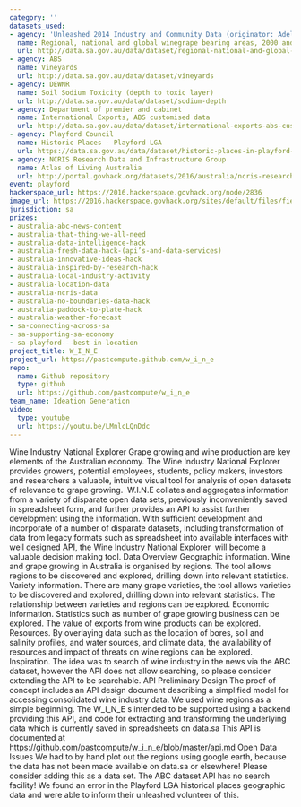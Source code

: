 ```yaml
---
category: ''
datasets_used:
- agency: 'Unleashed 2014 Industry and Community Data (originator: Adelaide University)'
  name: Regional, national and global winegrape bearing areas, 2000 and 2010
  url: http://data.sa.gov.au/data/dataset/regional-national-and-global-winegrape-bearing-areas-2000-and-2010
- agency: ABS
  name: Vineyards
  url: http://data.sa.gov.au/data/dataset/vineyards
- agency: DEWNR
  name: Soil Sodium Toxicity (depth to toxic layer)
  url: http://data.sa.gov.au/data/dataset/sodium-depth
- agency: Department of premier and cabinet
  name: International Exports, ABS customised data
  url: http://data.sa.gov.au/data/dataset/international-exports-abs-customised-data
- agency: Playford Council
  name: Historic Places - Playford LGA
  url: https://data.sa.gov.au/data/dataset/historic-places-in-playford-lga
- agency: NCRIS Research Data and Infrastructure Group
  name: Atlas of Living Australia
  url: http://portal.govhack.org/datasets/2016/australia/ncris-research-data-and-infrastructure-group/atlas-of-living-australia.html
event: playford
hackerspace_url: https://2016.hackerspace.govhack.org/node/2836
image_url: https://2016.hackerspace.govhack.org/sites/default/files/field/image/Capture_0.PNG
jurisdiction: sa
prizes:
- australia-abc-news-content
- australia-that-thing-we-all-need
- australia-data-intelligence-hack
- australia-fresh-data-hack-(api’s-and-data-services)
- australia-innovative-ideas-hack
- australia-inspired-by-research-hack
- australia-local-industry-activity
- australia-location-data
- australia-ncris-data
- australia-no-boundaries-data-hack
- australia-paddock-to-plate-hack
- australia-weather-forecast
- sa-connecting-across-sa
- sa-supporting-sa-economy
- sa-playford---best-in-location
project_title: W_I_N_E
project_url: https://pastcompute.github.com/w_i_n_e
repo:
  name: Github repository
  type: github
  url: https://github.com/pastcompute/w_i_n_e
team_name: Ideation Generation
video:
  type: youtube
  url: https://youtu.be/LMnlcLQnDdc
---
```


Wine Industry National Explorer
Grape growing and wine production are key elements of the Australian economy.
The Wine Industry National Explorer provides growers, potential employees, students, policy makers, investors and researchers a valuable, intuitive visual tool for analysis of open datasets of relevance to grape growing.  W.I.N.E collates and aggregates information from a variety of disparate open data sets, previously inconveniently saved in spreadsheet form, and further provides an API to assist further development using the information.
With sufficient development and incorporate of a number of disparate datasets, including transformation of data from legacy formats such as spreadsheet into available interfaces with well designed API, the Wine Industry National Explorer  will become a valuable decision making tool.
Data Overview
Geographic information.
Wine and grape growing in Australia is organised by regions. The tool allows regions to be discovered and explored, drilling down into relevant statistics.
Variety information.
There are many grape varieties, the tool allows varieties to be discovered and explored, drilling down into relevant statistics.
The relationship between varieties and regions can be explored.
Economic information.
Statistics such as number of grape growing business can be explored.
The value of exports from wine products can be explored.
Resources.
By overlaying data such as the location of bores, soil and salinity profiles, and water sources, and climate data, the availability of resources and impact of threats on wine regions can be explored.
Inspiration.
The idea was to search of wine industry in the news via the ABC dataset, however the API does not allow searching, so please consider extending the API to be searchable.
API Preliminary Design
The proof of concept includes an API design document describing a simplified model for accessing consolidated wine industry data.
We used wine regions as a simple beginning.
The W_I_N_E s intended to be supported using a backend providing this API, and code for extracting and transforming the underlying data which is currently saved in spreadsheets on data.sa
This API is documented at https://github.com/pastcompute/w_i_n_e/blob/master/api.md
Open Data Issues
We had to by hand plot out the regions using google earth, because the data has not been made available on data.sa or elsewhere! Please consider adding this as a data set.
The ABC dataset API has no search facility!
We found an error in the Playford LGA historical places geographic data and were able to inform their unleashed volunteer of this.